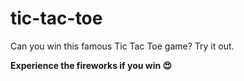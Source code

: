 # tic-tac-toe
Can you win this famous Tic Tac Toe game? Try it out.

**Experience the fireworks if you win 😍**
